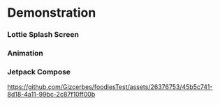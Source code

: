 # Demonstration

### Lottie Splash Screen

### Animation

### Jetpack Compose

https://github.com/Gizcerbes/foodiesTest/assets/26376753/45b5c741-8d18-4a11-99bc-2c87f10ff00b


